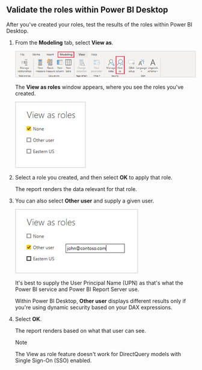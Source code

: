 ## Validate the roles within Power BI Desktop

After you've created your roles, test the results of the roles within Power BI Desktop.

1. From the **Modeling** tab, select **View as**. 

    ![Select View as Roles](./media/rls-desktop-view-as-roles/powerbi-desktop-rls-view-as-roles.png)

    The **View as roles** window appears, where you see the roles you've created.

    ![View as roles window](./media/rls-desktop-view-as-roles/powerbi-desktop-rls-view-as-roles-dialog.png)

1. Select a role you created, and then select **OK** to apply that role. 

   The report renders the data relevant for that role.

1. You can also select **Other user** and supply a given user. 

    ![Select Other user](./media/rls-desktop-view-as-roles/powerbi-desktop-rls-other-user.png)

   It's best to supply the User Principal Name (UPN) as that's what the Power BI service and Power BI Report Server use.

   Within Power BI Desktop, **Other user** displays different results only if you're using dynamic security based on your DAX expressions.

1. Select **OK**.

   The report renders based on what that user can see.
   
   > [!NOTE]
   > The View as role feature doesn't work for DirectQuery models with Single Sign-On (SSO) enabled.
